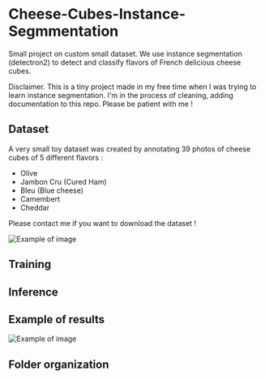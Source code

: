 # Cheese-Cubes-Instance-Segmmentation
Small project on custom small dataset. 
We use instance segmentation (detectron2) to detect and classify flavors of French delicious cheese cubes. 

Disclaimer. This is a tiny project made in my free time when I was trying to learn instance segmentation. I'm in the process of cleaning, adding documentation to this repo. Please be patient with me !

## Dataset
A very small toy dataset was created by annotating 39 photos of cheese cubes of 5 different flavors :
- Olive
- Jambon Cru (Cured Ham)
- Bleu (Blue cheese)
- Camembert
- Cheddar

Please contact me if you want to download the dataset !

![Example of image](Cheese-Cubes-Instance-Segmmentation/doc/cheese-thrown-in-box.PNG)

## Training

## Inference

## Example of results
![Example of image](Cheese-Cubes-Instance-Segmmentation/doc/cheese-thrown-in-box.PNG)

## Folder organization
